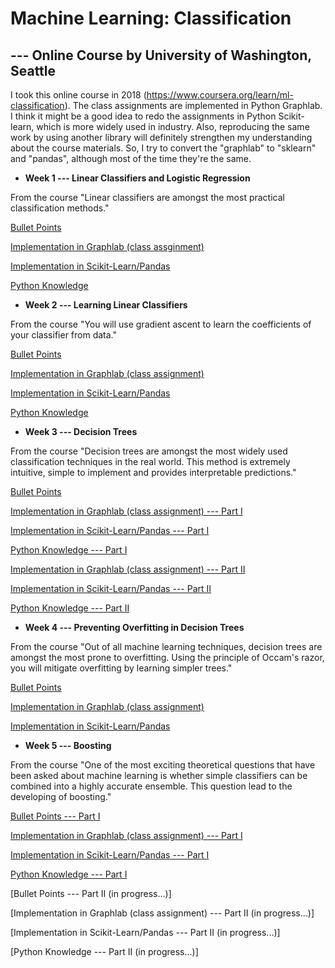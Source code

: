# Machine Learning: Classification
## --- Online Course by University of Washington, Seattle 


I took this online course in 2018 (https://www.coursera.org/learn/ml-classification). The class assignments are implemented in Python Graphlab. I think it might be a good idea to redo the assignments in Python Scikit-learn, which is more widely used in industry. Also, reproducing the same work by using another library will definitely strengthen my understanding about the course materials. So, I try to convert the "graphlab" to "sklearn" and "pandas", although most of the time they're the same.


- **Week 1 --- Linear Classifiers and Logistic Regression**

From the course "Linear classifiers are amongst the most practical classification methods."

  [Bullet Points](https://github.com/lxn1021/ML/blob/master/bullet%20points_week1.pdf)
  
  [Implementation in Graphlab (class assginment)](https://github.com/lxn1021/ML/blob/master/Predict%20sentiment_SF.ipynb)
  
  [Implementation in Scikit-Learn/Pandas](https://github.com/lxn1021/Online-Course-Machine-Learning-Classification/blob/master/Predict%20sentiment_DF.ipynb)
  
  [Python Knowledge](https://github.com/lxn1021/Online-Course-Machine-Learning-Classification/blob/master/Python%20knowledge_week1.pdf)
  
  
- **Week 2 --- Learning Linear Classifiers**

From the course "You will use gradient ascent to learn the coefficients of your classifier from data."

  [Bullet Points](https://github.com/lxn1021/Online-Course-Machine-Learning-Classification/blob/master/bullet%20points_week2.pdf)
  
  [Implementation in Graphlab (class assignment)](https://github.com/lxn1021/Online-Course-Machine-Learning-Classification/blob/master/Linear%20Classifier%20Regularization_SF.ipynb)
  
  [Implementation in Scikit-Learn/Pandas](https://github.com/lxn1021/Online-Course-Machine-Learning-Classification/blob/master/Linear%20Classifier%20Regularization_DF.ipynb)
  
  [Python Knowledge](https://github.com/lxn1021/Online-Course-Machine-Learning-Classification/blob/master/Python%20knowledge_week2.pdf)
  
  
- **Week 3 --- Decision Trees**

From the course "Decision trees are amongst the most widely used classification techniques in the real world. This method is extremely intuitive, simple to implement and provides interpretable predictions."

  [Bullet Points](https://github.com/lxn1021/Online-Course-Machine-Learning-Classification/blob/master/bullet%20points_week3.pdf)
  
  [Implementation in Graphlab (class assignment) --- Part I](https://github.com/lxn1021/Online-Course-Machine-Learning-Classification/blob/master/Decision%20Tree_SF.ipynb)
  
  [Implementation in Scikit-Learn/Pandas --- Part I](https://github.com/lxn1021/Online-Course-Machine-Learning-Classification/blob/master/Decision%20Trees_DF.ipynb)
  
  [Python Knowledge --- Part I](https://github.com/lxn1021/Online-Course-Machine-Learning-Classification/blob/master/Python%20knowledge_week3.pdf)
  
  [Implementation in Graphlab (class assignment) --- Part II](https://github.com/lxn1021/Online-Course-Machine-Learning-Classification/blob/master/Decision%20Tree_SF_2.ipynb)
  
  [Implementation in Scikit-Learn/Pandas --- Part II](https://github.com/lxn1021/Online-Course-Machine-Learning-Classification/blob/master/Decision%20Tree_DF_2.ipynb)
  
  [Python Knowledge --- Part II](https://github.com/lxn1021/Online-Course-Machine-Learning-Classification/blob/master/Python%20knowledge_week3_II.pdf)


- **Week 4 --- Preventing Overfitting in Decision Trees**
 
 From the course "Out of all machine learning techniques, decision trees are amongst the most prone to overfitting. Using the principle of Occam's razor, you will mitigate overfitting by learning simpler trees."
 
  [Bullet Points](https://github.com/lxn1021/Online-Course-Machine-Learning-Classification/blob/master/bullet%20points_week4.pdf)
  
  [Implementation in Graphlab (class assignment)](https://github.com/lxn1021/Online-Course-Machine-Learning-Classification/blob/master/Decision%20Trees%20Overfitting_SF.ipynb)
  
  [Implementation in Scikit-Learn/Pandas](https://github.com/lxn1021/Online-Course-Machine-Learning-Classification/blob/master/Decision%20Trees%20Overfitting_DF.ipynb)
  

- **Week 5 --- Boosting**

From the course "One of the most exciting theoretical questions that have been asked about machine learning is whether simple classifiers can be combined into a highly accurate ensemble. This question lead to the developing of boosting."

  [Bullet Points --- Part I](https://github.com/lxn1021/Online-Course-Machine-Learning-Classification/blob/master/bullet%20points_week5.pdf)
  
  [Implementation in Graphlab (class assignment) --- Part I](https://github.com/lxn1021/Online-Course-Machine-Learning-Classification/blob/master/Boosting_SF_1.ipynb)
  
  [Implementation in Scikit-Learn/Pandas --- Part I](https://github.com/lxn1021/Online-Course-Machine-Learning-Classification/blob/master/Boosting_DF_1.ipynb)
  
  [Python Knowledge --- Part I](https://github.com/lxn1021/Online-Course-Machine-Learning-Classification/blob/master/Python%20knowledge_week4.pdf)
  
  [Bullet Points --- Part II (in progress...)]
  
  [Implementation in Graphlab (class assignment) --- Part II (in progress...)]
  
  [Implementation in Scikit-Learn/Pandas --- Part II (in progress...)]
  
  [Python Knowledge --- Part II (in progress...)]

